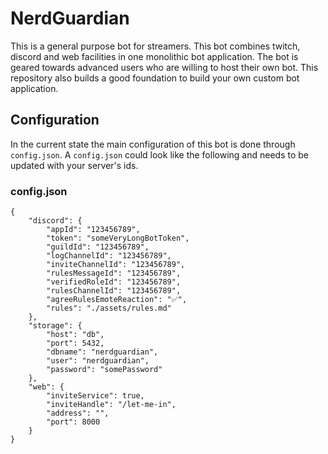 # NerdGuardian
This is a general purpose bot for streamers. This bot combines twitch, discord and web facilities in one monolithic bot application.
The bot is geared towards advanced users who are willing to host their own bot. This repository also builds a good foundation to build your own custom bot application.

## Configuration

In the current state the main configuration of this bot is done through `config.json`. A `config.json` could look like the following and needs to be updated with your server's ids.

### config.json

```
{
    "discord": {
        "appId": "123456789",
        "token": "someVeryLongBotToken",
        "guildId": "123456789",
        "logChannelId": "123456789",
        "inviteChannelId": "123456789",
        "rulesMessageId": "123456789",
        "verifiedRoleId": "123456789",
        "rulesChannelId": "123456789",
        "agreeRulesEmoteReaction": "✅",
        "rules": "./assets/rules.md"
    },
    "storage": {
        "host": "db",
        "port": 5432,
        "dbname": "nerdguardian",
        "user": "nerdguardian",
        "password": "somePassword"
    },
    "web": {
        "inviteService": true,
        "inviteHandle": "/let-me-in",
        "address": "",
        "port": 8000
    }
}
```
